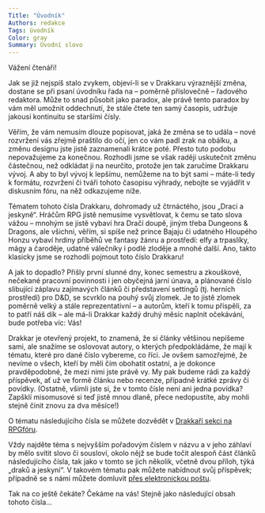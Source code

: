```yaml
---
Title: "Úvodník"
Authors: redakce
Tags: úvodník
Color: gray
Summary: Úvodní slovo
---
```

Vážení čtenáři!

Jak se již nejspíš stalo zvykem, objeví-li se v Drakkaru výraznější změna, dostane se při psaní úvodníku řada na – poměrně příslovečně – řadového redaktora. Může to snad působit jako paradox, ale právě tento paradox by vám měl umožnit oddechnutí, že stále čtete ten samý časopis, udržuje jakousi kontinuitu se staršími čísly.

Věřím, že vám nemusím dlouze popisovat, jaká že změna se to udála – nové rozvržení vás zřejmě praštilo do očí, jen co vám padl zrak na obálku, a změnu designu jste jistě zaznamenali krátce poté. Přesto tuto podobu nepovažujeme za konečnou. Rozhodli jsme se však raději uskutečnit změnu částečnou, než odkládat ji na neurčito, protože jen tak zaručíme Drakkaru vývoj. A aby to byl vývoj k lepšímu, nemůžeme na to být sami – máte-li tedy k formátu, rozvržení či tváři tohoto časopisu výhrady, nebojte se vyjádřit v diskusním fóru, na něž odkazujeme níže.

Tématem tohoto čísla Drakkaru, dohromady už čtrnáctého, jsou „Draci a jeskyně“. Hráčům RPG jistě nemusíme vysvětlovat, k čemu se tato slova vážou – mnohým se jistě vybaví hra Dračí doupě, jiným třeba Dungeons &amp; Dragons, ale všichni, věřím, si spíše než prince Bajaju či udatného Hloupého Honzu vybaví hrdiny příběhů ve fantasy žánru a prostředí: elfy a trpaslíky, mágy a čaroděje, udatné válečníky i podlé zloděje a mnohé další. Ano, takto klasicky jsme se rozhodli pojmout toto číslo Drakkaru!

A jak to dopadlo? Přišly první slunné dny, konec semestru a zkouškové, nečekané pracovní povinnosti i jen obyčejná jarní únava, a plánované číslo slibující záplavu zajímavých článků či představení settingů (tj. herních prostředí) pro D&amp;D, se scvrklo na pouhý svůj zlomek. Je to jistě zlomek poměrně velký a stále reprezentativní – a autorům, kteří k tomu přispěli, za to patří náš dík – ale má-li Drakkar každý druhý měsíc naplnit očekávání, bude potřeba víc: Vás!

Drakkar je otevřený projekt, to znamená, že si články většinou nepíšeme sami, ale snažíme se oslovovat autory, o kterých předpokládáme, že mají k tématu, které pro dané číslo vybereme, co říci. Je ovšem samozřejmé, že nevíme o všech, kteří by měli čím obohatit ostatní, a je dokonce pravděpodobné, že mezi nimi jste právě vy. My pak budeme rádi za každý příspěvek, ať už ve formě článku nebo recenze, případně krátké zprávy či povídky. (Ostatně, všimli jste si, že v tomto čísle není ani jedna povídka? Zapšklí misomusové si teď jistě mnou dlaně, přece nedopustíte, aby mohli stejně činit znovu za dva měsíce!)

O tématu následujícího čísla se můžete dozvědět v <a href="http://rpgforum.cz/forum/viewtopic.php?f=204&amp;t=7027">Drakkaří sekci na RPGfóru</a>.

Vždy najděte téma s nejvyšším pořadovým číslem v názvu a v jeho záhlaví by mělo svítit slovo či sousloví, okolo nějž se bude točit alespoň část článků následujícího čísla, tak jako v tomto se jich několik, včetně dvou příloh, týká „draků a jeskyní“. V takovém tématu pak můžete nabídnout svůj příspěvek; případně se s námi můžete domluvit <a href="mailto:drakkarlod@centrum.cz">přes elektronickou poštu</a>.

Tak na co ještě čekáte? Čekáme na vás! Stejně jako následující obsah tohoto čísla…
